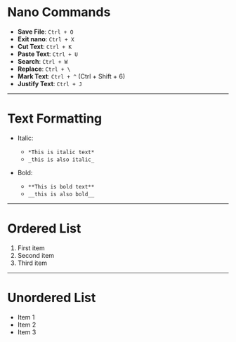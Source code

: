 
# Nano Commands

- **Save File**: `Ctrl + O`
- **Exit nano**: `Ctrl + X`
- **Cut Text**: `Ctrl + K`
- **Paste Text**: `Ctrl + U`
- **Search**: `Ctrl + W`
- **Replace**: `Ctrl + \`
- **Mark Text**: `Ctrl + ^` (Ctrl + Shift + 6)
- **Justify Text**: `Ctrl + J`

---

# Text Formatting

- Italic: 
  - `*This is italic text*`
  - `_this is also italic_`
  
- Bold: 
  - `**This is bold text**`
  - `__this is also bold__`

---

# Ordered List

1. First item
2. Second item
3. Third item

---

# Unordered List

- Item 1
- Item 2
- Item 3
